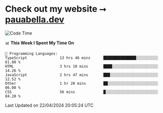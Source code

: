 # Check out my website ⭢ [pauabella.dev](https://pauabella.dev)

<!--START_SECTION:waka-->
![Code Time](http://img.shields.io/badge/Code%20Time-3%2C244%20hrs%2037%20mins-blue)

📊 **This Week I Spent My Time On** 

```text
💬 Programming Languages: 
TypeScript               13 hrs 46 mins      ███████████████░░░░░░░░░░   61.80 % 
HTML                     3 hrs 10 mins       ████░░░░░░░░░░░░░░░░░░░░░   14.26 % 
JavaScript               2 hrs 47 mins       ███░░░░░░░░░░░░░░░░░░░░░░   12.52 % 
Other                    1 hr 20 mins        ██░░░░░░░░░░░░░░░░░░░░░░░   06.00 % 
CSS                      56 mins             █░░░░░░░░░░░░░░░░░░░░░░░░   04.20 % 
```


 Last Updated on 22/04/2024 20:05:24 UTC
<!--END_SECTION:waka-->
